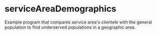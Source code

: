 # serviceAreaDemographics
Example program that compares service area's clientele with the general population to find underserved populations in a geographic area.
